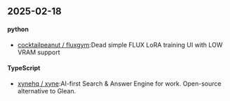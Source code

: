 ## 2025-02-18
#### python
* [cocktailpeanut / fluxgym](https://github.com/cocktailpeanut/fluxgym):Dead simple FLUX LoRA training UI with LOW VRAM support
#### TypeScript
* [xynehq / xyne](https://github.com/xynehq/xyne):AI-first Search & Answer Engine for work. Open-source alternative to Glean.
